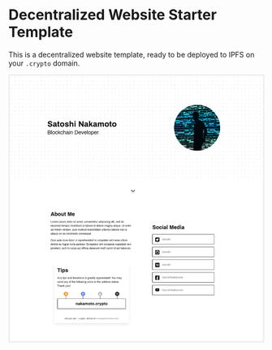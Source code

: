 # Decentralized Website Starter Template

This is a decentralized website template, ready to be deployed to IPFS on your
`.crypto` domain.

![screenshot](screenshot.png)
